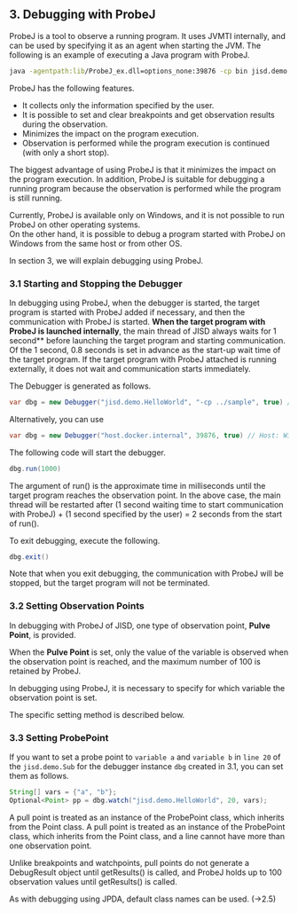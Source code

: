 ## 3. Debugging with ProbeJ
ProbeJ is a tool to observe a running program. It uses JVMTI internally, and can be used by specifying it as an agent when starting the JVM. The following is an example of executing a Java program with ProbeJ.

```bash
java -agentpath:lib/ProbeJ_ex.dll=options_none:39876 -cp bin jisd.demo.LoopN
```

ProbeJ has the following features.
- It collects only the information specified by the user.
- It is possible to set and clear breakpoints and get observation results during the observation.
- Minimizes the impact on the program execution.
- Observation is performed while the program execution is continued (with only a short stop).

The biggest advantage of using ProbeJ is that it minimizes the impact on the program execution.
In addition, ProbeJ is suitable for debugging a running program because the observation is performed while the program is still running.

Currently, ProbeJ is available only on Windows, and it is not possible to run ProbeJ on other operating systems.  
On the other hand, it is possible to debug a program started with ProbeJ on Windows from the same host or from other OS.

In section 3, we will explain debugging using ProbeJ.

### 3.1 Starting and Stopping the Debugger

In debugging using ProbeJ, when the debugger is started, the target program is started with ProbeJ added if necessary, and then the communication with ProbeJ is started. **When the target program with ProbeJ is launched internally**, the main thread of JISD always waits for 1 second** before launching the target program and starting communication. Of the 1 second, 0.8 seconds is set in advance as the start-up wait time of the target program. If the target program with ProbeJ attached is running externally, it does not wait and communication starts immediately.

The Debugger is generated as follows.


```java
var dbg = new Debugger("jisd.demo.HelloWorld", "-cp ../sample", true) // Windows only
```

Alternatively, you can use


```java
var dbg = new Debugger("host.docker.internal", 39876, true) // Host: Windows only, Container: Windows or Linux
```

The following code will start the debugger.


```java
dbg.run(1000)
```

The argument of run() is the approximate time in milliseconds until the target program reaches the observation point. In the above case, the main thread will be restarted after (1 second waiting time to start communication with ProbeJ) + (1 second specified by the user) = 2 seconds from the start of run().

To exit debugging, execute the following.


```java
dbg.exit()
```

Note that when you exit debugging, the communication with ProbeJ will be stopped, but the target program will not be terminated.


### 3.2 Setting Observation Points
In debugging with ProbeJ of JISD, one type of observation point, **Pulve Point**, is provided.

When the **Pulve Point** is set, only the value of the variable is observed when the observation point is reached, and the maximum number of 100 is retained by ProbeJ.

In debugging using ProbeJ, it is necessary to specify for which variable the observation point is set.

The specific setting method is described below.

### 3.3 Setting ProbePoint

If you want to set a probe point to `variable a` and `variable b` in `line 20` of the `jisd.demo.Sub` for the debugger instance `dbg` created in 3.1, you can set them as follows.


```java
String[] vars = {"a", "b"};
Optional<Point> pp = dbg.watch("jisd.demo.HelloWorld", 20, vars);
```

A pull point is treated as an instance of the ProbePoint class, which inherits from the Point class. A pull point is treated as an instance of the ProbePoint class, which inherits from the Point class, and a line cannot have more than one observation point.

Unlike breakpoints and watchpoints, pull points do not generate a DebugResult object until getResults() is called, and ProbeJ holds up to 100 observation values until getResults() is called.

As with debugging using JPDA, default class names can be used. (→2.5)

